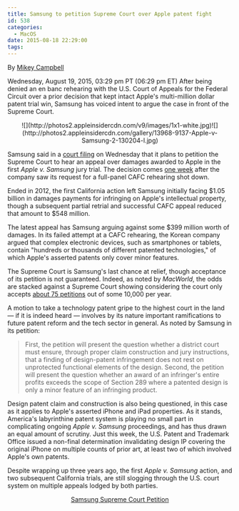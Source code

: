 ```yaml
---
title: Samsung to petition Supreme Court over Apple patent fight
id: 538
categories:
  - MacOS
date: 2015-08-18 22:29:00
tags:
---
```

 By [Mikey Campbell](mailto:mikeycampbell@gmail.com)

<span itemprop="datePublished" content="2015-08-19T18:29:00-04:00">Wednesday, August 19, 2015, 03:29 pm PT (06:29 pm ET)</span>
<span itemprop="articleBody" readability="19"><span>After being denied an en banc rehearing with the U.S. Court of Appeals for the Federal Circuit over a prior decision that kept intact Apple's multi-million dollar patent trial win, Samsung has voiced intent to argue the case in front of the Supreme Court. 

</span>

<div align="center">
<div>![](http://photos2.appleinsidercdn.com/v9/images/1x1-white.jpg)<noscript>![](http://photos2.appleinsidercdn.com/gallery/13968-9137-Apple-v-Samsung-2-130204-l.jpg)</noscript></div>

<span></span></div>

Samsung said in a [court filing](https://www.scribd.com/doc/275226287/Samsung-Supreme-Court-Petition) on Wednesday that it plans to petition the Supreme Court to hear an appeal over damages awarded to Apple in the first _Apple v. Samsung_ jury trial. The decision comes [one week](http://appleinsider.com/articles/15/08/13/samsung-denied-rehearing-of-appeal-over-400m-patent-infringement-ruling) after the company saw its request for a full-panel CAFC rehearing shot down.

Ended in 2012, the first California action left Samsung initially facing $1.05 billion in damages payments for infringing on Apple's intellectual property, though a subsequent partial retrial and successful CAFC appeal reduced that amount to $548 million. 

The latest appeal has Samsung arguing against some $399 million worth of damages. In its failed attempt at a CAFC rehearing, the Korean company argued that complex electronic devices, such as smartphones or tablets, contain "hundreds or thousands of different patented technologies," of which Apple's asserted patents only cover minor features.

The Supreme Court is Samsung's last chance at relief, though acceptance of its petition is not guaranteed. Indeed, as noted by _MacWorld_, the odds are stacked against a Supreme Court showing considering the court only accepts [about 75 petitions](http://www.macworld.com/article/2973457/legal/samsung-to-appeal-apple-patent-loss-to-supreme-court.html) out of some 10,000 per year.

A motion to take a technology patent gripe to the highest court in the land — if it is indeed heard — involves by its nature important ramifications to future patent reform and the tech sector in general. As noted by Samsung in its petition:

> First, the petition will present the question whether a district court must ensure, through proper claim construction and jury instructions, that a finding of design-patent infringement does not rest on unprotected functional elements of the design. Second, the petition will present the question whether an award of an infringer's entire profits exceeds the scope of Section 289 where a patented design is only a minor feature of an infringing product.

 Design patent claim and construction is also being questioned, in this case as it applies to Apple's asserted iPhone and iPad properties. As it stands, America's labyrinthine patent system is playing no small part in complicating ongoing _Apple v. Samsung_ proceedings, and has thus drawn an equal amount of scrutiny. Just this week, the U.S. Patent and Trademark Office issued a non-final determination invalidating design IP covering the original iPhone on multiple counts of prior art, at least two of which involved Apple's own patents. 

Despite wrapping up three years ago, the first _Apple v. Samsung_ action, and two subsequent California trials, are still slogging through the U.S. court system on multiple appeals lodged by both parties. 

<div align="center" readability="1">

[Samsung Supreme Court Petition](https://www.scribd.com/doc/275226287/Samsung-Supreme-Court-Petition "View Samsung Supreme Court Petition on Scribd")
</div></span></div>

